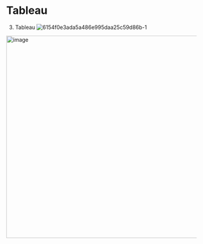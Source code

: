 # Tableau
3. Tableau
![6154f0e3ada5a486e995daa25c59d86b-1](https://user-images.githubusercontent.com/112900144/210842174-d3e2a447-4604-4cb0-b4ac-1ea833100078.jpg)
<img width="536" alt="image" src="https://user-images.githubusercontent.com/112900144/210843291-cbc1f7d9-7210-451c-906a-6ffae8b8da03.png">
